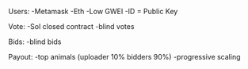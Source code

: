 
Users:
-Metamask 
-Eth
-Low GWEI
-ID = Public Key

Vote:
-Sol closed contract
-blind votes

Bids: 
-blind bids

Payout:
-top animals (uploader 10% bidders 90%)
-progressive scaling
